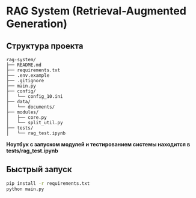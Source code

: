 # RAG System (Retrieval-Augmented Generation)

## Структура проекта
```
rag-system/
├── README.md
├── requirements.txt
├── .env.example
├── .gitignore
├── main.py
├── config/
│   └── config_10.ini
├── data/
│   └── documents/
├── modules/
│   ├── core.py
│   └── split_util.py
├── tests/
│   └── rag_test.ipynb
```

**Ноутбук с запуском модулей и тестированием системы находится в tests/rag_test.ipynb**

## Быстрый запуск
```bash
pip install -r requirements.txt
python main.py
```
